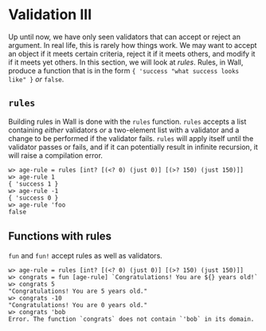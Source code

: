 # Validation III

Up until now, we have only seen validators that can accept or reject an argument.  In real life, this is rarely how things work.  We may want to accept an object if it meets certain criteria, reject it if it meets others, and modify it if it meets yet others.  In this section, we will look at *rules*. Rules, in Wall, produce a function that is in the form `{ 'success "what success looks like" }` *or* `false`.

## `rules`

Building rules in Wall is done with the `rules` function. `rules` accepts a list containing *either* validators *or* a two-element list with a validator and a change to be performed if the validator fails.  `rules` will apply itself until the validator passes or fails, and if it can potentially result in infinite recursion, it will raise a compilation error.

```
w> age-rule = rules [int? [(<? 0) (just 0)] [(>? 150) (just 150)]]
w> age-rule 1
{ 'success 1 }
w> age-rule -1
{ 'success 0 }
w> age-rule 'foo
false
```

## Functions with rules

`fun` and `fun!` accept rules as well as validators.

```
w> age-rule = rules [int? [(<? 0) (just 0)] [(>? 150) (just 150)]]
w> congrats = fun [age-rule] `Congratulations! You are ${} years old!`
w> congrats 5
"Congratulations! You are 5 years old."
w> congrats -10
"Congratulations! You are 0 years old."
w> congrats 'bob
Error. The function `congrats` does not contain `'bob` in its domain.
```